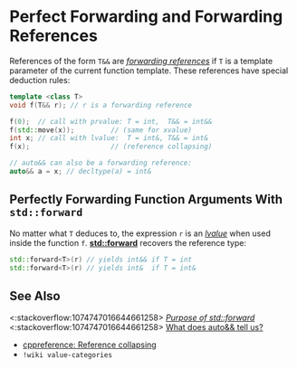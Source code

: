 # Perfect Forwarding and Forwarding References

References of the form `T&&` are _[forwarding references][fr]_ if `T` is a template parameter of the current function
template. These references have special deduction rules:

```cpp
template <class T>
void f(T&& r); // r is a forwarding reference

f(0);  // call with prvalue: T = int,  T&& = int&&
f(std::move(x));         // (same for xvalue)
int x; // call with lvalue:  T = int&, T&& = int&
f(x);                    // (reference collapsing)

// auto&& can also be a forwarding reference:
auto&& a = x; // decltype(a) = int&
```

[fr]: https://en.cppreference.com/w/cpp/language/reference#Forwarding_references

## Perfectly Forwarding Function Arguments With `std::forward`

No matter what `T` deduces to, the expression `r` is an _[lvalue][lvalue]_ when used inside the function `f`.
**[std::forward][forward]** recovers the reference type:

```cpp
std::forward<T>(r) // yields int&& if T = int
std::forward<T>(r) // yields int&  if T = int&
```

[lvalue]: https://en.cppreference.com/w/cpp/language/value_category#lvalue
[forward]: https://en.cppreference.com/w/cpp/utility/forward

## See Also

<:stackoverflow:1074747016644661258> _[Purpose of std::forward](https://stackoverflow.com/q/3582001/5740428)_<br>
<:stackoverflow:1074747016644661258> [What does auto&& tell us?](https://stackoverflow.com/q/13230480/5740428)<br>

- [cppreference: Reference collapsing](https://en.cppreference.com/w/cpp/language/reference#Reference_collapsing)
- `!wiki value-categories`
